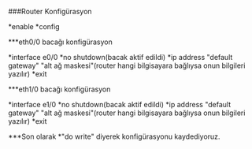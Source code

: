 ###Router Konfigürasyon
 
  *enable
  *config

  ***eth0/0 bacağı konfigürasyon
  
   *interface e0/0
   *no shutdown(bacak aktif edildi)
   *ip address "default gateway"  "alt ağ maskesi"(router hangi bilgisayara bağlıysa onun bilgileri yazılır)
   *exit

  ***eth1/0 bacağı konfigürasyon
 
   *interface e1/0
   *no shutdown(bacak aktif edildi)
   *ip address "default gateway"  "alt ağ maskesi"(router hangi bilgisayara bağlıysa onun bilgileri yazılır)
   *exit

  ***Son olarak
   *"do write" diyerek konfigürasyonu kaydediyoruz.
 

